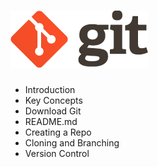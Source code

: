 # ![](/assets/logo@2x.png)

* Introduction
* Key Concepts
* Download Git
* README.md
* Creating a Repo
* Cloning and Branching
* Version Control



